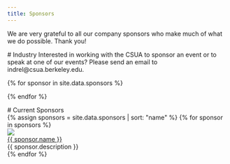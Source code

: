 ```yaml
---
title: Sponsors
---
```


We are very grateful to all our company sponsors who make much of what we do
possible. Thank you!  

<div markdown="1" class="block">
# Industry
Interested in working with the CSUA to sponsor an event or to speak at one of
our events? Please send an email to indrel@csua.berkeley.edu.
</div>


{% for sponsor in site.data.sponsors %}

{% endfor %}

<div markdown="1" class="block">
# Current Sponsors
<div class="sponsors">
{% assign sponsors = site.data.sponsors | sort: "name" %}
{% for sponsor in sponsors %}
<div class="sponsor">
<div class="sponsor-image"><img src="https://www.csua.berkeley.edu/media/{{ sponsor.photo }}"></div>
<div class="sponsor-name"><a href="{{ sponsor.url }}">{{ sponsor.name }}</a></div>
<div class="sponsor-description">{{ sponsor.description }}</div>
</div>
{% endfor %}
</div>
</div>
